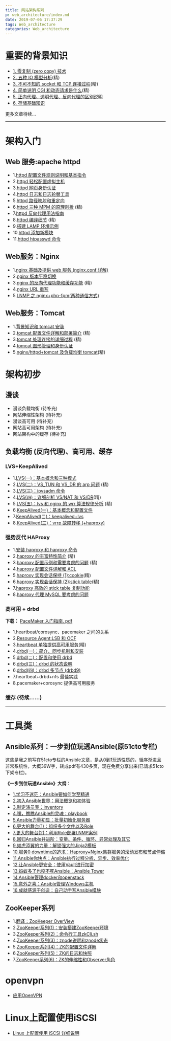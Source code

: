 ```yaml
---
title: 网站架构系列
p: web_architecture/index.md
date: 2019-07-06 17:37:29
tags: Web_architecture
categories: Web_architecture
---
```


# 重要的背景知识

- [1. 零复制 (zero copy) 技术](/coding/zero_copy)  
- [2. 五种 IO 模型分析](/coding/IO_Model)(精)  
- [3. 不可不知的 socket 和 TCP 连接过程](/coding/tcp_socket)(精)  
- [4. 简单说明 CGI 和动态请求是什么](https://www.cnblogs.com/f-ck-need-u/p/7627035.html)(精)  
- [5. 正向代理、透明代理、反向代理的区别说明](https://www.cnblogs.com/f-ck-need-u/p/9739870.html)  
- [6. 存储基础知识](https://www.cnblogs.com/f-ck-need-u/p/9069823.html)  

更多文章待续...

---

# 架构入门

<a name="httpd"></a>

## Web 服务:apache httpd

- 1.[httpd 配置文件规则说明和基本指令](http://www.cnblogs.com/f-ck-need-u/p/7636836.html)  
- 2.[httpd 轻松配置虚拟主机](http://www.cnblogs.com/f-ck-need-u/p/7632878.html)  
- 3.[httpd 网页身份认证](http://www.cnblogs.com/f-ck-need-u/p/7634205.html)  
- 4.[httpd 日志和日志轮替工具](http://www.cnblogs.com/f-ck-need-u/p/7635409.html)  
- 5.[httpd 路径映射和重定向](http://www.cnblogs.com/f-ck-need-u/p/7634381.html)  
- 6.[httpd 三种 MPM 的原理剖析](http://www.cnblogs.com/f-ck-need-u/p/7628728.html) (精)  
- 7.[httpd 反向代理用法指南](http://www.cnblogs.com/f-ck-need-u/p/7651234.html)  
- 8.[httpd 编译细节](http://www.cnblogs.com/f-ck-need-u/p/7605563.html) (精)  
- 9.[搭建 LAMP 环境示例](http://www.cnblogs.com/f-ck-need-u/p/7642992.html)  
- 10.[httpd 添加新模块](http://www.cnblogs.com/f-ck-need-u/p/8413455.html)  
- 11.[httpd htpasswd 命令](http://www.cnblogs.com/f-ck-need-u/p/8413490.html)  

<a name="nginx"></a>

## Web服务：Nginx

- 1.[nginx 基础及提供 web 服务 (nginx.conf 详解)](http://www.cnblogs.com/f-ck-need-u/p/7683027.html)  
- 2.[nginx 版本平稳切换](http://www.cnblogs.com/f-ck-need-u/p/7658111.html)  
- 3.[nginx 的反向代理功能和缓存功能](http://www.cnblogs.com/f-ck-need-u/p/7684732.html) (精)  
- 4.[nginx URL 重写](http://www.cnblogs.com/f-ck-need-u/p/7685485.html)  
- 5.[LNMP 之 nginx+php-fpm(两种通信方式)](http://www.cnblogs.com/f-ck-need-u/p/7657493.html)  

<a name="nginx"></a>

## Web服务：Tomcat 

- 1.[背景知识和 tomcat 安装](http://www.cnblogs.com/f-ck-need-u/p/7717488.html)  
- 2.[tomcat 配置文件详解和部署简介](http://www.cnblogs.com/f-ck-need-u/p/8120008.html) (精)  
- 3.[tomcat 处理连接的详细过程](http://www.cnblogs.com/f-ck-need-u/p/8408670.html) (精)  
- 4.[tomcat 图形管理和身份认证](http://www.cnblogs.com/f-ck-need-u/p/8409723.html)  
- 5.[nginx/httpd+tomcat 及负载均衡 tomcat](http://www.cnblogs.com/f-ck-need-u/p/8414043.html)(精)  

<a name="cluster"></a>

# 架构初步

## 漫谈

- 漫谈负载均衡 (待补充)
- 网站伸缩性架构 (待补充)
- 漫谈高可用 (待补充)
- 网站高可用架构 (待补充)
- 网站架构中的缓存 (待补充)

## 负载均衡 (反向代理)、高可用、缓存

<a name="lvs"></a>

### LVS+KeepAlived

- 1.[LVS(一)：基本概念和三种模式](https://www.cnblogs.com/f-ck-need-u/p/8451982.html)  
- 2.[LVS(二)：VS_TUN 和 VS_DR 的 arp 问题](https://www.cnblogs.com/f-ck-need-u/p/8455004.html) (精)  
- 3.[LVS(三)：ipvsadm 命令](https://www.cnblogs.com/f-ck-need-u/p/8527125.html)  
- 4.[LVS(四)：详细剖析 VS/NAT 和 VS/DR](https://www.cnblogs.com/f-ck-need-u/p/8472744.html)(精)  
- 5.[LVS(五)：lvs 和 nginx 的 wrr 算法规律分析](https://www.cnblogs.com/f-ck-need-u/p/9490629.html) (精)  
- 6.[KeepAlived(一)：基本概念和配置文件](https://www.cnblogs.com/f-ck-need-u/p/8483807.html)  
- 7.[KeepAlived(二)：keepalived+lvs](https://www.cnblogs.com/f-ck-need-u/p/8492298.html)  
- 8.[KeepAlived(三)：vrrp 故障转移 (+haproxy)](https://www.cnblogs.com/f-ck-need-u/p/8566233.html)  

<a name="haproxy"></a>

### 强势反代 HAProxy

- 1.[安装 haproxy 和 haproxy 命令](http://www.cnblogs.com/f-ck-need-u/p/8546010.html)  
- 2.[haproxy 的丰富特性简介](http://www.cnblogs.com/f-ck-need-u/p/8545723.html) (精)  
- 3.[haproxy 配置示例和需要考虑的问题](http://www.cnblogs.com/f-ck-need-u/p/8540805.html) (精)  
- 4.[haproxy 配置文件详解和 ACL](http://www.cnblogs.com/f-ck-need-u/p/8502593.html)  
- 5.[haproxy 实现会话保持 (1):cookie](http://www.cnblogs.com/f-ck-need-u/p/8553190.html)(精)  
- 6.[haproxy 实现会话保持 (2):stick table](http://www.cnblogs.com/f-ck-need-u/p/8558514.html)(精)  
- 7.[haproxy 高效的 stick table 复制功能](http://www.cnblogs.com/f-ck-need-u/p/8565998.html)  
- 8.[haproxy 代理 MySQL 要考虑的问题](https://www.cnblogs.com/f-ck-need-u/p/9370579.html)  

<a name="ha"></a>

### 高可用 + drbd

**下载：** [PaceMaker 入门指南. pdf](https://download.csdn.net/download/a905815661/10295871)

- 1.heartbeat/corosync、pacemaker 之间的关系  
- 2.[Resource Agent:LSB 和 OCF](http://www.cnblogs.com/f-ck-need-u/p/8724402.html)  
- 3.[heartbeat 单独提供高可用服务](http://www.cnblogs.com/f-ck-need-u/p/8587882.html)(精)  
- 4.[drbd(一)：简介、同步机制和安装](http://www.cnblogs.com/f-ck-need-u/p/8673178.html)  
- 5.[drbd(二)：配置和使用 drbd](http://www.cnblogs.com/f-ck-need-u/p/8678883.html)  
- 6.[drbd(三)：drbd 的状态说明](http://www.cnblogs.com/f-ck-need-u/p/8684648.html)  
- 6.[drbd(四)：drbd 多节点 (drbd9)](http://www.cnblogs.com/f-ck-need-u/p/8691373.html)  
- 7.heartbeat+drbd+nfs 最佳实践  
- 8.pacemaker+corosync 提供高可用服务  

<a name="cache"></a>

### 缓存 (待续......)

* * *

# 工具类

<a name="ansible"></a>

## Ansible系列：一步到位玩透Ansible(原51cto专栏)

这些是我之前写在51cto专栏的Ansible文章，是从0到1玩透性质的，循序渐进且非常系统性，大概39W字，转成pdf有430多页，现在免费分享出来(已请求51cto下架专栏)。

**《一步到位玩透Ansible》大纲**：  

- [1.学习不迷茫：Ansible要如何学至精通](/ansible/index)  
- [2.初入Ansible世界：用法概览和初体验](/ansible/index)  
- [3.制定演员表：inventory](/ansible/index)  
- [4.嘿，瞧瞧Ansible的灵魂：playbook](/ansible/index)  
- [5.Ansible力量初显：批量初始化服务器](/ansible/index)  
- [6.更大的舞台(1)：组织多个文件以及Role](/ansible/index)  
- [7.更大的舞台(2)：利用Role部署LNMP案例](/ansible/index)  
- [8.回归Ansible并进阶：变量、条件、循环、异常处理及其它](/ansible/index)  
- [9.如虎添翼的力量：解锁强大的Jinja2模板](/ansible/index)  
- [10.服务0 downtime的追求：Haproxy+Nginx集群服务的滚动发布和节点伸缩](/ansible/index)  
- [11.Ansible你快点：Ansible执行过程分析、异步、效率优化](/ansible/index)  
- [12.让Ansible更安全：使用Vault进行加密](/ansible/index)  
- [13.蚂蚁多了也咬不死Ansible：Ansible Tower](/ansible/index)  
- [14.Ansible管理docker和openstack](/ansible/index)  
- [15.意外之喜：Ansible管理Windows主机](/ansible/index)  
- [16.成就感源于创造：自己动手写Ansible模块](/ansible/index)  

<a name="zk"></a>

##  ZooKeeper系列

- 1.[翻译：ZooKeeper OverView](https://www.cnblogs.com/f-ck-need-u/p/9231153.html)  
- 2.[ZooKeeper系列(1)：安装搭建ZooKeeper环境](https://www.cnblogs.com/f-ck-need-u/p/9235308.html)  
- 3.[ZooKeeper系列(2)：命令行工具zkCli.sh](https://www.cnblogs.com/f-ck-need-u/p/9232829.html)  
- 4.[ZooKeeper系列(3)：znode说明和znode状态](https://www.cnblogs.com/f-ck-need-u/p/9233249.html)  
- 5.[ZooKeeper系列(4)：ZK的配置文件详解](https://www.cnblogs.com/f-ck-need-u/p/9236200.html)  
- 6.[ZooKeeper系列(5)：ZK的日志和快照](https://www.cnblogs.com/f-ck-need-u/p/9236954.html)  
- 7.[ZooKeeper系列(6)：ZK的伸缩性和Observer角色](https://www.cnblogs.com/f-ck-need-u/p/9238123.html)  

# openvpn

- [应用OpenVPN](/web_architecture/openvpn)  

# Linux上配置使用iSCSI

- [Linux 上配置使用 iSCSI 详细说明](http://www.cnblogs.com/f-ck-need-u/p/9067906.html)  




